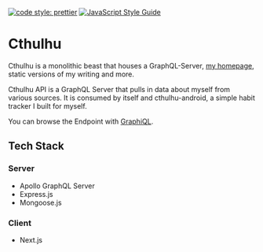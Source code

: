 [![code style: prettier](https://img.shields.io/badge/code_style-prettier-ff69b4.svg)](https://github.com/prettier/prettier) [![JavaScript Style Guide](https://img.shields.io/badge/code_style-standard-brightgreen.svg)](https://standardjs.com)

# Cthulhu

Cthulhu is a monolithic beast that houses a GraphQL-Server, [my homepage](https://inhji.de), static versions of my writing and more.

Cthulhu API is a GraphQL Server that pulls in data about myself from various sources. It is consumed by itself and cthulhu-android, a simple habit tracker I built for myself.

You can browse the Endpoint with [GraphiQL](https://inhji.de/api/graphiql).

## Tech Stack

### Server

* Apollo GraphQL Server
* Express.js
* Mongoose.js

### Client

* Next.js
